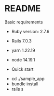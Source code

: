 # README

Basic requirements 
* Ruby version: 2.7.6
* Rails 7.0.3
* yarn 1.22.19
* node 14.19.1


* Quick start 
- cd ./sample_app
- bundle install
- rails s
